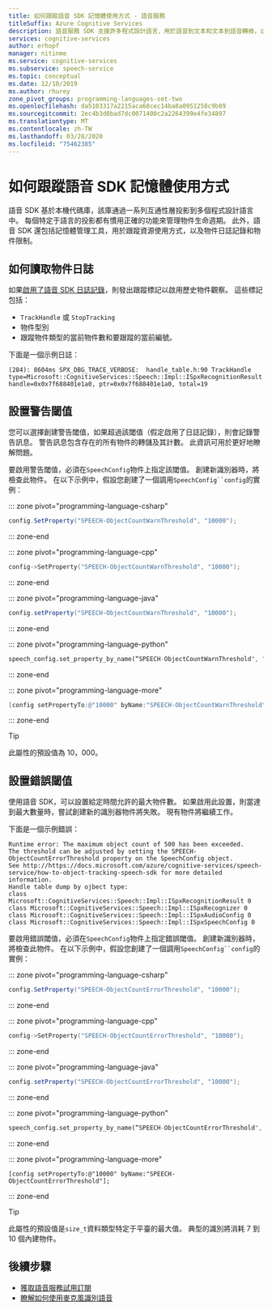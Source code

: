 ```yaml
---
title: 如何跟蹤語音 SDK 記憶體使用方式 - 語音服務
titleSuffix: Azure Cognitive Services
description: 語音服務 SDK 支援許多程式設計語言，用於語音到文本和文本到語音轉換，以及語音轉換。 本文討論 SDK 中內置的記憶體管理工具。
services: cognitive-services
author: erhopf
manager: nitinme
ms.service: cognitive-services
ms.subservice: speech-service
ms.topic: conceptual
ms.date: 12/10/2019
ms.author: rhurey
zone_pivot_groups: programming-languages-set-two
ms.openlocfilehash: da5103317a2215aca68cec14ba8a0951258c9b89
ms.sourcegitcommit: 2ec4b3d0bad7dc0071400c2a2264399e4fe34897
ms.translationtype: MT
ms.contentlocale: zh-TW
ms.lasthandoff: 03/28/2020
ms.locfileid: "75462385"
---
```

# <a name="how-to-track-speech-sdk-memory-usage"></a>如何跟蹤語音 SDK 記憶體使用方式

語音 SDK 基於本機代碼庫，該庫通過一系列互通性層投影到多個程式設計語言中。 每個特定于語言的投影都有慣用正確的功能來管理物件生命週期。 此外，語音 SDK 還包括記憶體管理工具，用於跟蹤資源使用方式，以及物件日誌記錄和物件限制。 

## <a name="how-to-read-object-logs"></a>如何讀取物件日誌

如果[啟用了語音 SDK 日誌記錄](how-to-use-logging.md)，則發出跟蹤標記以啟用歷史物件觀察。 這些標記包括： 

* `TrackHandle` 或 `StopTracking` 
* 物件型別
* 跟蹤物件類型的當前物件數和要跟蹤的當前編號。

下面是一個示例日誌： 

```terminal
(284): 8604ms SPX_DBG_TRACE_VERBOSE:  handle_table.h:90 TrackHandle type=Microsoft::CognitiveServices::Speech::Impl::ISpxRecognitionResult handle=0x0x7f688401e1a0, ptr=0x0x7f688401e1a0, total=19
```

## <a name="set-a-warning-threshold"></a>設置警告閾值

您可以選擇創建警告閾值，如果超過該閾值（假定啟用了日誌記錄），則會記錄警告訊息。 警告訊息包含存在的所有物件的轉儲及其計數。 此資訊可用於更好地瞭解問題。 

要啟用警告閾值，必須在`SpeechConfig`物件上指定該閾值。 創建新識別器時，將檢查此物件。 在以下示例中，假設您創建了一個調用`SpeechConfig``config`的實例：

::: zone pivot="programming-language-csharp"

```csharp
config.SetProperty("SPEECH-ObjectCountWarnThreshold", "10000");
```

::: zone-end

::: zone pivot="programming-language-cpp"

```C++
config->SetProperty("SPEECH-ObjectCountWarnThreshold", "10000");
```

::: zone-end

::: zone pivot="programming-language-java"

```java
config.setProperty("SPEECH-ObjectCountWarnThreshold", "10000");
```

::: zone-end

::: zone pivot="programming-language-python"

```Python
speech_config.set_property_by_name(“SPEECH-ObjectCountWarnThreshold", "10000")?
```

::: zone-end

::: zone pivot="programming-language-more"

```ObjectiveC
[config setPropertyTo:@"10000" byName:"SPEECH-ObjectCountWarnThreshold"];
```

::: zone-end

> [!TIP]
> 此屬性的預設值為 10，000。

## <a name="set-an-error-threshold"></a>設置錯誤閾值 

使用語音 SDK，可以設置給定時間允許的最大物件數。 如果啟用此設置，則當達到最大數量時，嘗試創建新的識別器物件將失敗。 現有物件將繼續工作。

下面是一個示例錯誤：

```terminal
Runtime error: The maximum object count of 500 has been exceeded.
The threshold can be adjusted by setting the SPEECH-ObjectCountErrorThreshold property on the SpeechConfig object.
See http://https://docs.microsoft.com/azure/cognitive-services/speech-service/how-to-object-tracking-speech-sdk for more detailed information.
Handle table dump by ojbect type:
class Microsoft::CognitiveServices::Speech::Impl::ISpxRecognitionResult 0
class Microsoft::CognitiveServices::Speech::Impl::ISpxRecognizer 0
class Microsoft::CognitiveServices::Speech::Impl::ISpxAudioConfig 0
class Microsoft::CognitiveServices::Speech::Impl::ISpxSpeechConfig 0
```

要啟用錯誤閾值，必須在`SpeechConfig`物件上指定錯誤閾值。 創建新識別器時，將檢查此物件。 在以下示例中，假設您創建了一個調用`SpeechConfig``config`的實例：

::: zone pivot="programming-language-csharp"

```csharp
config.SetProperty("SPEECH-ObjectCountErrorThreshold", "10000");
```

::: zone-end

::: zone pivot="programming-language-cpp"

```C++
config->SetProperty("SPEECH-ObjectCountErrorThreshold", "10000");
```

::: zone-end

::: zone pivot="programming-language-java"

```java
config.setProperty("SPEECH-ObjectCountErrorThreshold", "10000");
```

::: zone-end

::: zone pivot="programming-language-python"

```Python
speech_config.set_property_by_name(“SPEECH-ObjectCountErrorThreshold", "10000")?
```

::: zone-end

::: zone pivot="programming-language-more"

```objc
[config setPropertyTo:@"10000" byName:"SPEECH-ObjectCountErrorThreshold"];
```

::: zone-end

> [!TIP]
> 此屬性的預設值是`size_t`資料類型特定于平臺的最大值。 典型的識別將消耗 7 到 10 個內建物件。

## <a name="next-steps"></a>後續步驟

* [獲取語音服務試用訂閱](get-started.md)
* [瞭解如何使用麥克風識別語音](quickstarts/speech-to-text-from-microphone.md)